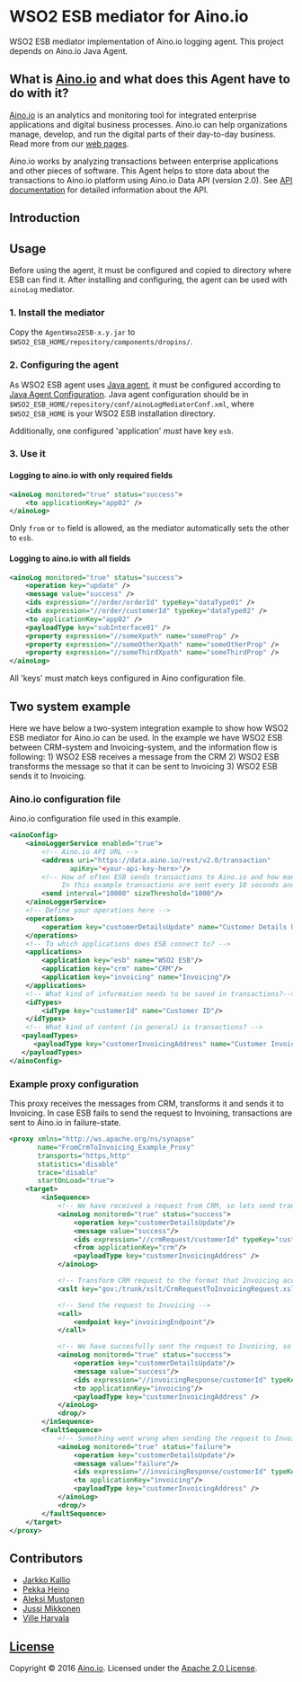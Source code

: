 # WSO2 ESB mediator for Aino.io
WSO2 ESB mediator implementation of Aino.io logging agent.
This project depends on Aino.io Java Agent.

## What is [Aino.io](http://aino.io) and what does this Agent have to do with it?

[Aino.io](http://aino.io) is an analytics and monitoring tool for integrated enterprise applications and digital
business processes. Aino.io can help organizations manage, develop, and run the digital parts of their day-to-day
business. Read more from our [web pages](http://aino.io).

Aino.io works by analyzing transactions between enterprise applications and other pieces of software.
This Agent helps to store data about the transactions to Aino.io platform using Aino.io Data API (version 2.0).
See [API documentation](http://www.aino.io/api) for detailed information about the API.


## Introduction

## Usage
Before using the agent, it must be configured and copied to directory where ESB can find it.
After installing and configuring, the agent can be used with `ainoLog` mediator.

### 1. Install the mediator
Copy the `AgentWso2ESB-x.y.jar` to `$WSO2_ESB_HOME/repository/components/dropins/`.

### 2. Configuring the agent
As WSO2 ESB agent uses [Java agent](http://url_to_java_agent.com), it must be configured according
to [Java Agent Configuration](http://link.to.conf).
Java agent configuration should be in `$WSO2_ESB_HOME/repository/conf/ainoLogMediatorConf.xml`, where
`$WSO2_ESB_HOME` is your WSO2 ESB installation directory.

Additionally, one configured 'application' _*must*_ have key `esb`.

### 3. Use it

#### Logging to aino.io with only required fields
```xml
<ainoLog monitored="true" status="success">
    <to applicationKey="app02" />
</ainoLog>
```

Only `from` or `to` field is allowed, as the mediator automatically sets the other to `esb`.

#### Logging to aino.io with all fields
```xml
<ainoLog monitored="true" status="success">
    <operation key="update" />
    <message value="success" />
    <ids expression="//order/orderId" typeKey="dataType01" />
    <ids expression="//order/customerId" typeKey="dataType02" />
    <to applicationKey="app02" />
    <payloadType key="subInterface01" />
    <property expression="//someXpath" name="someProp" />
    <property expression="//someOtherXpath" name="someOtherProp" />
    <property expression="//someThirdXpath" name="someThirdProp" />
</ainoLog>
```

All 'keys' must match keys configured in Aino configuration file.

## Two system example

Here we have below a two-system integration example to show how WSO2 ESB mediator for Aino.io can be used. In the example we have WSO2 ESB between CRM-system and Invoicing-system, and the information flow is following: 1) WSO2 ESB receives a message from the CRM 2) WSO2 ESB transforms the message so that it can be sent to Invoicing 3) WSO2 ESB sends it to Invoicing.

### Aino.io configuration file 

Aino.io configuration file used in this example.

```xml
<ainoConfig>
    <ainoLoggerService enabled="true">
        <!-- Aino.io API URL -->
        <address uri="https://data.aino.io/rest/v2.0/transaction"
               apiKey="<your-api-key-here>"/>
        <!-- How of often ESB sends transactions to Aino.io and how many at a time.
             In this example transactions are sent every 10 seconds and in 1000 transaction batches. -->
        <send interval="10000" sizeThreshold="1000"/>
    </ainoLoggerService>
    <!-- Define your operations here --> 
    <operations>
        <operation key="customerDetailsUpdate" name="Customer Details Update"/>
    </operations>
    <!-- To which applications does ESB connect to? -->
    <applications>
        <application key="esb" name="WSO2 ESB"/>
        <application key="crm" name="CRM"/>
        <application key="invoicing" name="Invoicing"/>
    </applications>
    <!-- What kind of information needs to be saved in transactions?-->
    <idTypes>
        <idType key="customerId" name="Customer ID"/>
    </idTypes>
    <!-- What kind of content (in general) is transactions? -->
   <payloadTypes>
      <payloadType key="customerInvoicingAddress" name="Customer Invoicing Address"/>
   </payloadTypes>
</ainoConfig>
```

### Example proxy configuration

This proxy receives the messages from CRM, transforms it and sends it to Invoicing. In case ESB fails to send the request to Invoining, transactions are sent to Aino.io in failure-state.


```xml
<proxy xmlns="http://ws.apache.org/ns/synapse"
       name="FromCrmToInvoicing_Example_Proxy"
       transports="https,http"
       statistics="disable"
       trace="disable"
       startOnLoad="true">
    <target>
        <inSequence>
            <!-- We have received a request from CRM, so lets send transaction info to aino.io about that -->
            <ainoLog monitored="true" status="success">
                <operation key="customerDetailsUpdate"/>
                <message value="success"/>
                <ids expression="//crmRequest/customerId" typeKey="customerId"/>
                <from applicationKey="crm"/>
                <payloadType key="customerInvoicingAddress" />
            </ainoLog>

            <!-- Transform CRM request to the format that Invoicing accepts -->
            <xslt key="gov:/trunk/xslt/CrmRequestToInvoicingRequest.xsl"/>

            <!-- Send the request to Invoicing -->
            <call>
                <endpoint key="invoicingEndpoint"/>
            </call>

            <!-- We have succesfully sent the request to Invoicing, so lets tell that to aino.io -->
            <ainoLog monitored="true" status="success">
                <operation key="customerDetailsUpdate"/>
                <message value="success"/>
                <ids expression="//invoicingResponse/customerId" typeKey="customerId"/>
                <to applicationKey="invoicing"/>
                <payloadType key="customerInvoicingAddress" />
            </ainoLog>
            <drop/>
        </inSequence>
        <faultSequence>
            <!-- Something went wrong when sending the request to Invoicing, so lets send a failure transaction to aino.io -->
            <ainoLog monitored="true" status="failure">
                <operation key="customerDetailsUpdate"/>
                <message value="failure"/>
                <ids expression="//invoicingResponse/customerId" typeKey="customerId"/>
                <to applicationKey="invoicing"/>
                <payloadType key="customerInvoicingAddress" />
            </ainoLog>
            <drop/>
        </faultSequence>
    </target>
</proxy>
```

## Contributors

- [Jarkko Kallio](https://github.com/kallja)
- [Pekka Heino](https://github.com/heinop)
- [Aleksi Mustonen](https://github.com/aleksimustonen)
- [Jussi Mikkonen](https://github.com/jussi-mikkonen)
- [Ville Harvala](https://github.com/vharvala)

## [License](LICENSE)

Copyright &copy; 2016 [Aino.io](http://aino.io). Licensed under the [Apache 2.0 License](LICENSE).
